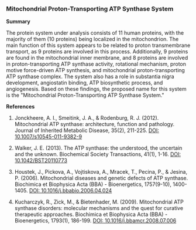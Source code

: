 ### Mitochondrial Proton-Transporting ATP Synthase System

**Summary**

The protein system under analysis consists of 11 human proteins, with the majority of them (10 proteins) being localized in the mitochondrion. The main function of this system appears to be related to proton transmembrane transport, as 9 proteins are involved in this process. Additionally, 9 proteins are found in the mitochondrial inner membrane, and 8 proteins are involved in proton-transporting ATP synthase activity, rotational mechanism, proton motive force-driven ATP synthesis, and mitochondrial proton-transporting ATP synthase complex. The system also has a role in substantia nigra development, angiostatin binding, ATP biosynthetic process, and angiogenesis. Based on these findings, the proposed name for this system is the "Mitochondrial Proton-Transporting ATP Synthase System."

**References**

1. Jonckheere, A. I., Smeitink, J. A., & Rodenburg, R. J. (2012). Mitochondrial ATP synthase: architecture, function and pathology. Journal of Inherited Metabolic Disease, 35(2), 211-225. [DOI: 10.1007/s10545-011-9382-9](https://doi.org/10.1007/s10545-011-9382-9)

2. Walker, J. E. (2013). The ATP synthase: the understood, the uncertain and the unknown. Biochemical Society Transactions, 41(1), 1-16. [DOI: 10.1042/BST20110773](https://doi.org/10.1042/BST20110773)

3. Houstek, J., Pickova, A., Vojtiskova, A., Mracek, T., Pecina, P., & Jesina, P. (2006). Mitochondrial diseases and genetic defects of ATP synthase. Biochimica et Biophysica Acta (BBA) - Bioenergetics, 1757(9-10), 1400-1405. [DOI: 10.1016/j.bbabio.2006.04.024](https://doi.org/10.1016/j.bbabio.2006.04.024)

4. Kucharczyk, R., Zick, M., & Bietenhader, M. (2009). Mitochondrial ATP synthase disorders: molecular mechanisms and the quest for curative therapeutic approaches. Biochimica et Biophysica Acta (BBA) - Bioenergetics, 1793(1), 186-199. [DOI: 10.1016/j.bbamcr.2008.07.006](https://doi.org/10.1016/j.bbamcr.2008.07.006)